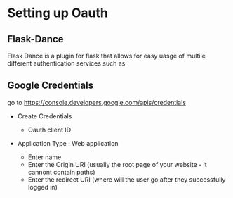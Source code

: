 # Setting up Oauth

## Flask-Dance
Flask Dance is a plugin for flask that allows for easy uasge of multile different authentication services such as 

## Google Credentials 
go to https://console.developers.google.com/apis/credentials

* Create Credentials 
   * Oauth client ID

* Application Type : Web application   
   * Enter name 
   * Enter the Origin URI (usually the root page of your website - it cannont contain paths)
   * Enter the redirect URI (where will the user go after they successfully logged in)

  